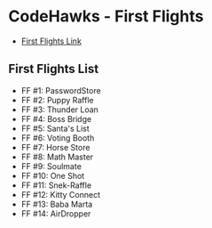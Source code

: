 # CodeHawks - First Flights

- [First Flights Link](https://codehawks.cyfrin.io/first-flights)

## First Flights List

- FF #1: PasswordStore
- FF #2: Puppy Raffle
- FF #3: Thunder Loan
- FF #4: Boss Bridge
- FF #5: Santa's List
- FF #6: Voting Booth
- FF #7: Horse Store
- FF #8: Math Master
- FF #9: Soulmate
- FF #10: One Shot
- FF #11: Snek-Raffle
- FF #12: Kitty Connect
- FF #13: Baba Marta
- FF #14: AirDropper
